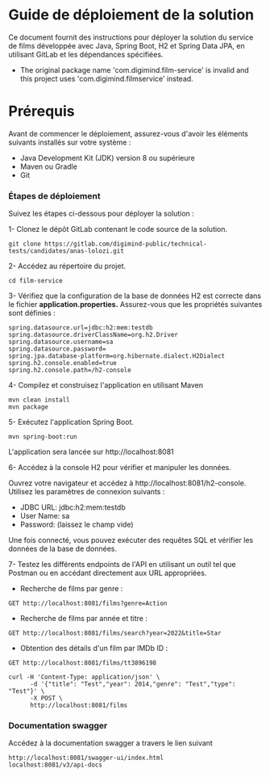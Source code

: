 # Guide de déploiement de la solution
Ce document fournit des instructions pour déployer la solution du service de films développée avec Java, Spring Boot, H2 et Spring Data JPA, en utilisant GitLab et les dépendances spécifiées.

* The original package name 'com.digimind.film-service' is invalid and this project uses 'com.digimind.filmservice' instead.

# Prérequis

Avant de commencer le déploiement, assurez-vous d'avoir les éléments suivants installés sur votre système :

* Java Development Kit (JDK) version 8 ou supérieure
* Maven ou Gradle
* Git
### Étapes de déploiement
Suivez les étapes ci-dessous pour déployer la solution :

1- Clonez le dépôt GitLab contenant le code source de la solution.

```
git clone https://gitlab.com/digimind-public/technical-tests/candidates/anas-lolozi.git
```

2- Accédez au répertoire du projet.

```
cd film-service
```

3- Vérifiez que la configuration de la base de données H2 est correcte dans le fichier **application.properties.** Assurez-vous que les propriétés suivantes sont définies :

```
spring.datasource.url=jdbc:h2:mem:testdb
spring.datasource.driverClassName=org.h2.Driver
spring.datasource.username=sa
spring.datasource.password=
spring.jpa.database-platform=org.hibernate.dialect.H2Dialect
spring.h2.console.enabled=true
spring.h2.console.path=/h2-console
```

4- Compilez et construisez l'application en utilisant Maven

```agsl
mvn clean install
mvn package
```

5- Exécutez l'application Spring Boot.

```agsl
mvn spring-boot:run
```

L'application sera lancée sur http://localhost:8081

6- Accédez à la console H2 pour vérifier et manipuler les données.

Ouvrez votre navigateur et accédez à http://localhost:8081/h2-console. Utilisez les paramètres de connexion suivants :

* JDBC URL: jdbc:h2:mem:testdb
* User Name: sa
* Password: (laissez le champ vide)

Une fois connecté, vous pouvez exécuter des requêtes SQL et vérifier les données de la base de données.

7- Testez les différents endpoints de l'API en utilisant un outil tel que Postman ou en accédant directement aux URL appropriées.


* Recherche de films par genre :
```curl
GET http://localhost:8081/films?genre=Action
```

* Recherche de films par année et titre :
```curl
GET http://localhost:8081/films/search?year=2022&title=Star
```

* Obtention des détails d'un film par IMDb ID :

```curl
GET http://localhost:8081/films/tt3896198
```

```curl
curl -H 'Content-Type: application/json' \
      -d '{"title": "Test","year": 2014,"genre": "Test","type": "Test"}' \
      -X POST \
      http://localhost:8081/films
```

### Documentation swagger
Accédez à la documentation swagger a travers le lien suivant
```
http://localhost:8081/swagger-ui/index.html
localhost:8081/v3/api-docs
```




